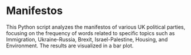 # Manifestos
This Python script analyzes the manifestos of various UK political parties, focusing on the frequency of words related to specific topics such as Immigration, Ukraine-Russia, Brexit, Israel-Palestine, Housing, and Environment. The results are visualized in a bar plot.
